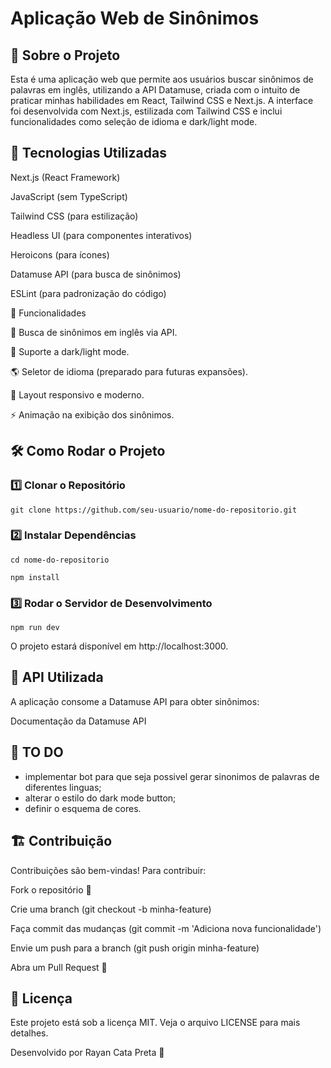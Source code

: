 # Aplicação Web de Sinônimos

## 📌 Sobre o Projeto

Esta é uma aplicação web que permite aos usuários buscar sinônimos de palavras em inglês, utilizando a API Datamuse, criada com o intuito de praticar minhas habilidades em React, Tailwind CSS e Next.js. A interface foi desenvolvida com Next.js, estilizada com Tailwind CSS e inclui funcionalidades como seleção de idioma e dark/light mode.

## 🚀 Tecnologias Utilizadas

Next.js (React Framework)

JavaScript (sem TypeScript)

Tailwind CSS (para estilização)

Headless UI (para componentes interativos)

Heroicons (para ícones)

Datamuse API (para busca de sinônimos)

ESLint (para padronização do código)

🎯 Funcionalidades

🔎 Busca de sinônimos em inglês via API.

🌙 Suporte a dark/light mode.

🌎 Seletor de idioma (preparado para futuras expansões).

📱 Layout responsivo e moderno.

⚡ Animação na exibição dos sinônimos.

## 🛠 Como Rodar o Projeto

### 1️⃣ Clonar o Repositório

`git clone https://github.com/seu-usuario/nome-do-repositorio.git`

### 2️⃣ Instalar Dependências

`cd nome-do-repositorio`

`npm install`

### 3️⃣ Rodar o Servidor de Desenvolvimento

`npm run dev`

O projeto estará disponível em http://localhost:3000.

## 🔗 API Utilizada

A aplicação consome a Datamuse API para obter sinônimos:

Documentação da Datamuse API

## 📝 TO DO
- implementar bot para que seja possivel gerar sinonimos de palavras de diferentes linguas;
- alterar o estilo do dark mode button;
- definir o esquema de cores.

## 🏗 Contribuição

Contribuições são bem-vindas! Para contribuir:

Fork o repositório 🍴

Crie uma branch (git checkout -b minha-feature)

Faça commit das mudanças (git commit -m 'Adiciona nova funcionalidade')

Envie um push para a branch (git push origin minha-feature)

Abra um Pull Request 🚀

## 📄 Licença

Este projeto está sob a licença MIT. Veja o arquivo LICENSE para mais detalhes.

Desenvolvido por Rayan Cata Preta 🚀

